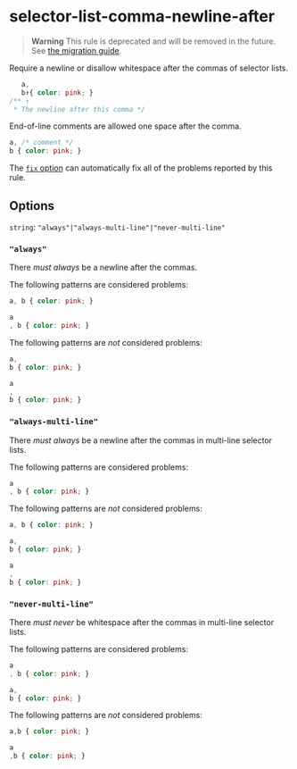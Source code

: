 # selector-list-comma-newline-after  
  
> **Warning** This rule is deprecated and will be removed in the future. See [the migration guide](../../../docs/migration-guide/to-15.md).  
  
Require a newline or disallow whitespace after the commas of selector lists.  
  
<!-- prettier-ignore -->  
```css  
   a,  
   b↑{ color: pink; }  
/** ↑  
 * The newline after this comma */  
```  
  
End-of-line comments are allowed one space after the comma.  
  
<!-- prettier-ignore -->  
```css  
a, /* comment */  
b { color: pink; }  
```  
  
The [`fix` option](../../../docs/user-guide/options.md#fix) can automatically fix all of the problems reported by this rule.  
  
## Options  
  
`string`: `"always"|"always-multi-line"|"never-multi-line"`  
  
### `"always"`  
  
There _must always_ be a newline after the commas.  
  
The following patterns are considered problems:  
  
<!-- prettier-ignore -->  
```css  
a, b { color: pink; }  
```  
  
<!-- prettier-ignore -->  
```css  
a  
, b { color: pink; }  
```  
  
The following patterns are _not_ considered problems:  
  
<!-- prettier-ignore -->  
```css  
a,  
b { color: pink; }  
```  
  
<!-- prettier-ignore -->  
```css  
a  
,  
b { color: pink; }  
```  
  
### `"always-multi-line"`  
  
There _must always_ be a newline after the commas in multi-line selector lists.  
  
The following patterns are considered problems:  
  
<!-- prettier-ignore -->  
```css  
a  
, b { color: pink; }  
```  
  
The following patterns are _not_ considered problems:  
  
<!-- prettier-ignore -->  
```css  
a, b { color: pink; }  
```  
  
<!-- prettier-ignore -->  
```css  
a,  
b { color: pink; }  
```  
  
<!-- prettier-ignore -->  
```css  
a  
,  
b { color: pink; }  
```  
  
### `"never-multi-line"`  
  
There _must never_ be whitespace after the commas in multi-line selector lists.  
  
The following patterns are considered problems:  
  
<!-- prettier-ignore -->  
```css  
a  
, b { color: pink; }  
```  
  
<!-- prettier-ignore -->  
```css  
a,  
b { color: pink; }  
```  
  
The following patterns are _not_ considered problems:  
  
<!-- prettier-ignore -->  
```css  
a,b { color: pink; }  
```  
  
<!-- prettier-ignore -->  
```css  
a  
,b { color: pink; }  
```  
